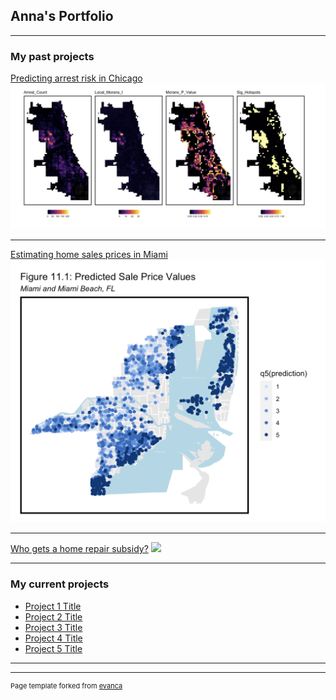 ## Anna's Portfolio

---

### My past projects

[Predicting arrest risk in Chicago](/sample_page)
<img src="images/predPol.jpg?raw=true"/>

---
[Estimating home sales prices in Miami](https://github.com/annaduan09/Miami-Oct12/blob/master/PANDA_Midterm.html)
<img src="images/pricesMiami.jpg?raw=true"/>

---
[Who gets a home repair subsidy?](https://github.com/annaduan09/Home-Repair-Tax-Credit-Program/blob/master/AnnaDuan_HW4_MUSA508.html)
<img src="images/dummy_thumbnail.jpg?raw=true"/>

---

### My current projects

- [Project 1 Title](http://example.com/)
- [Project 2 Title](http://example.com/)
- [Project 3 Title](http://example.com/)
- [Project 4 Title](http://example.com/)
- [Project 5 Title](http://example.com/)

---




---
<p style="font-size:11px">Page template forked from <a href="https://github.com/evanca/quick-portfolio">evanca</a></p>
<!-- Remove above link if you don't want to attibute -->
